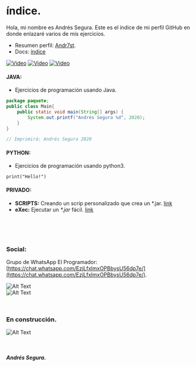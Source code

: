 # índice.


<!--
Primero usar como redireccionador.
-->
Hola, mi nombre es Andrés Segura. Este es el índice de mi perfil GitHub en donde enlazaré varios de mis ejercicios. 

* Resumen perfil: [Andr7st](https://github.com/Andr7st).
* Docs: [índice](https://Andr7st.github.io/index/)

 
 [![Video](https://raw.github.com/Andr7st/index/master/img/Logo_java_x64.png)](https://github.com/Andr7st/index/blob/master/src/Lista_Java.md/)
 [![Video](https://raw.github.com/Andr7st/index/master/img/Logo_python_x64.png)](https://github.com/Andr7st/index/blob/master/src/Lista_Python.md/)
 [![Video](https://raw.github.com/Andr7st/index/master/img/Logo_console_x64.png)](https://github.com/Andr7st/index/blob/master/src/Lista_Python.md/)



#### JAVA:

* Ejercicios de programación usando Java.

```java
package paquete;
public class Main{
    public static void main(String[] args) {
        System.out.printf("Andrés Segura %d", 2020);
    }
}

// Imprimirá: Andrés Segura 2020
```
#### PYTHON:

* Ejercicios de programación usando python3.

```
print("Hello!")
```

#### PRIVADO:

* **SCRIPTS:**  Creando un scrip personalizado que crea un *.jar. [link](https://Andr7st.github.io/index/)
* **eXec:**  Ejecutar un _*.jar_ fácil. [link](https://Andr7st.github.io/index/)


<br>
<br>

<br>

### Social:

Grupo de WhatsApp El Programador: [https://chat.whatsapp.com/EzjLfxlmxOPBbysU56dp7e/](https://chat.whatsapp.com/EzjLfxlmxOPBbysU56dp7e/). 

![Alt Text](https://raw.github.com/Andr7st/index/master/img/WhatsApp_grupo0.png?raw=true "Grupo de WhatsApp: El Programador, enlace QR Beta.")
<br>
![Alt Text](https://raw.github.com/Andr7st/index/master/img/Logo_whatsapp_x48.png?raw=true "Seg1st") 



<br>

### En construcción.
![Alt Text](https://raw.github.com/Andr7st/index/master/docs/images/ilustrativa_1.jpg?raw=true "Seg1st")

<br>






##### Andrés Segura.
